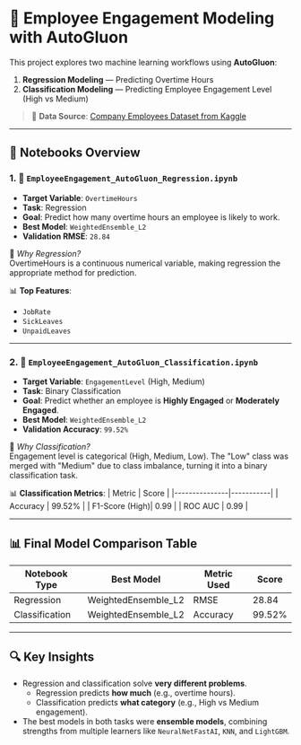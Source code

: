 # 🧠 Employee Engagement Modeling with AutoGluon

This project explores two machine learning workflows using **AutoGluon**:

1. **Regression Modeling** — Predicting Overtime Hours
2. **Classification Modeling** — Predicting Employee Engagement Level (High vs Medium)

> 📂 **Data Source**: [Company Employees Dataset from Kaggle](https://www.kaggle.com/datasets/abdallahwagih/company-employees/data)

---

## 📘 Notebooks Overview

### 1. 🧮 `EmployeeEngagement_AutoGluon_Regression.ipynb`

- **Target Variable**: `OvertimeHours`
- **Task**: Regression
- **Goal**: Predict how many overtime hours an employee is likely to work.
- **Best Model**: `WeightedEnsemble_L2`
- **Validation RMSE**: `28.84`

📌 *Why Regression?*  
OvertimeHours is a continuous numerical variable, making regression the appropriate method for prediction.

📊 **Top Features**:
- `JobRate`
- `SickLeaves`
- `UnpaidLeaves`

---

### 2. 🧩 `EmployeeEngagement_AutoGluon_Classification.ipynb`

- **Target Variable**: `EngagementLevel` (High, Medium)
- **Task**: Binary Classification
- **Goal**: Predict whether an employee is **Highly Engaged** or **Moderately Engaged**.
- **Best Model**: `WeightedEnsemble_L2`
- **Validation Accuracy**: `99.52%`

📌 *Why Classification?*  
Engagement level is categorical (High, Medium, Low). The "Low" class was merged with "Medium" due to class imbalance, turning it into a binary classification task.

📊 **Classification Metrics**:
| Metric        | Score     |
|---------------|-----------|
| Accuracy      | 99.52%    |
| F1-Score (High)| 0.99     |
| ROC AUC       | 0.99      |

---

## 📊 Final Model Comparison Table

| Notebook Type     | Best Model           | Metric Used      | Score     |
|-------------------|----------------------|------------------|-----------|
| Regression        | WeightedEnsemble_L2  | RMSE             | 28.84     |
| Classification    | WeightedEnsemble_L2  | Accuracy         | 99.52%    |

---

## 🔍 Key Insights

- Regression and classification solve **very different problems**.
  - Regression predicts **how much** (e.g., overtime hours).
  - Classification predicts **what category** (e.g., High vs Medium engagement).
- The best models in both tasks were **ensemble models**, combining strengths from multiple learners like `NeuralNetFastAI`, `KNN`, and `LightGBM`.
